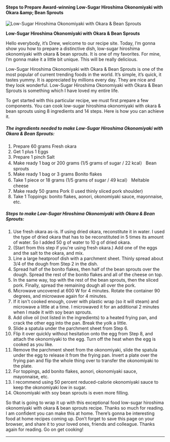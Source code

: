             

#### Steps to Prepare Award-winning Low-Sugar Hiroshima Okonomiyaki with Okara &amp;amp; Bean Sprouts

![Low-Sugar Hiroshima Okonomiyaki with Okara &amp; Bean Sprouts](https://img-global.cpcdn.com/recipes/5094446069710848/751x532cq70/low-sugar-hiroshima-okonomiyaki-with-okara-bean-sprouts-recipe-main-photo.jpg)

**Low-Sugar Hiroshima Okonomiyaki with Okara &amp; Bean Sprouts**

Hello everybody, it’s Drew, welcome to our recipe site. Today, I’m gonna show you how to prepare a distinctive dish, low-sugar hiroshima okonomiyaki with okara & bean sprouts. It is one of my favorites. For mine, I’m gonna make it a little bit unique. This will be really delicious.

Low-Sugar Hiroshima Okonomiyaki with Okara & Bean Sprouts is one of the most popular of current trending foods in the world. It’s simple, it’s quick, it tastes yummy. It is appreciated by millions every day. They are nice and they look wonderful. Low-Sugar Hiroshima Okonomiyaki with Okara & Bean Sprouts is something which I have loved my entire life.

To get started with this particular recipe, we must first prepare a few components. You can cook low-sugar hiroshima okonomiyaki with okara & bean sprouts using 8 ingredients and 14 steps. Here is how you can achieve it.

##### The ingredients needed to make Low-Sugar Hiroshima Okonomiyaki with Okara & Bean Sprouts:

1.  Prepare 60 grams Fresh okara
2.  Get 1 plus 1 Eggs
3.  Prepare 1 pinch Salt
4.  Make ready 1 bag or 200 grams (1/5 grams of sugar / 22 kcal） Bean sprouts
5.  Make ready 1 bag or 3 grams Bonito flakes
6.  Take 1 piece or 18 grams (1/5 grams of sugar / 49 kcal） Meltable cheese
7.  Make ready 50 grams Pork (I used thinly sliced pork shoulder)
8.  Take 1 Toppings: bonito flakes, aonori, okonomiyaki sauce, mayonnaise, etc.

##### Steps to make Low-Sugar Hiroshima Okonomiyaki with Okara & Bean Sprouts:

1.  Use fresh okara as-is. If using dried okara, reconstitute it in water. I used the type of dried okara that has to be reconstituted in 5 times its amount of water. So I added 50 g of water to 10 g of dried okara.
2.  (Start from this step if you're using fresh okara.) Add one of the eggs and the salt to the okara, and mix.
3.  Line a large heatproof dish with a parchment sheet. Thinly spread about 3/4 of the dough from Step 2 in the dish.
4.  Spread half of the bonito flakes, then half of the bean sprouts over the dough. Spread the rest of the bonito flakes and all of the cheese on top.
5.  In the same way, top with the rest of the bean sprouts, then the sliced pork. Finally, spread the remaining dough all over the pork.
6.  Microwave uncovered at 600 W for 4 minutes. Rotate the container 90 degrees, and microwave again for 4 minutes.
7.  If it isn't cooked enough, cover with plastic wrap (so it will steam) and microwave a little at a time. I microwaved it for an additional 2 minutes when I made it with soy bean sprouts.
8.  Add olive oil (not listed in the ingredients) to a heated frying pan, and crack the other egg into the pan. Break the yolk a little.
9.  Slide a spatula under the parchment sheet from Step 6.
10.  Flip it over quickly without hesitation onto the egg from Step 8, and attach the okonomiyaki to the egg. Turn off the heat when the egg is cooked as you like.
11.  Remove the parchment sheet from the okonomiyaki, slide the spatula under the egg to release it from the frying pan. Invert a plate over the frying pan and flip the whole thing over to transfer the okonomiyaki to the plate.
12.  For toppings, add bonito flakes, aonori, okonomiyaki sauce, mayonnaise, etc.
13.  I recommend using 50 percent reduced-calorie okonomiyaki sauce to keep the okonomiyaki low in sugar.
14.  Okonomiyaki with soy bean sprouts is even more filling.

So that is going to wrap it up with this exceptional food low-sugar hiroshima okonomiyaki with okara & bean sprouts recipe. Thanks so much for reading. I am confident you can make this at home. There’s gonna be interesting food at home recipes coming up. Don’t forget to save this page on your browser, and share it to your loved ones, friends and colleague. Thanks again for reading. Go on get cooking!

* * *